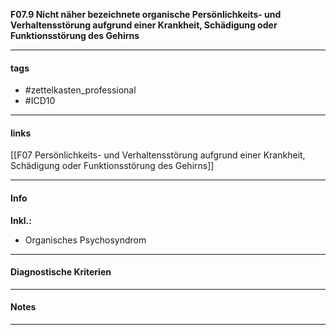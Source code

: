 __F07.9 Nicht näher bezeichnete organische Persönlichkeits- und Verhaltensstörung aufgrund einer Krankheit, Schädigung oder Funktionsstörung des Gehirns__

___________________________________________
#### tags

- #zettelkasten_professional
- #ICD10 
___________________________________________
#### links

[[F07 Persönlichkeits- und Verhaltensstörung aufgrund einer Krankheit, Schädigung oder Funktionsstörung des Gehirns]]

___________________________________________
#### Info
__Inkl.:__
- Organisches Psychosyndrom
___________________________________________
#### Diagnostische Kriterien

___________________________________________
#### Notes

___________________________________________

